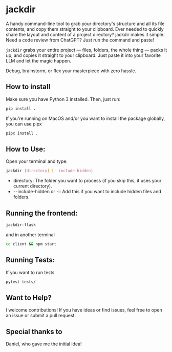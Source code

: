 # jackdir

A handy command-line tool to grab your directory's structure and all its file contents, and copy them straight to your clipboard.
Ever needed to quickly share the layout and content of a project directory? jackdir makes it simple.
Need a code review from ChatGPT? Just run the command and paste!

`jackdir` grabs your entire project — files, folders, the whole thing — packs it up, and copies it straight to your clipboard. 
Just paste it into your favorite LLM and let the magic happen. 

Debug, brainstorm, or flex your masterpiece with zero hassle.

## How to install

Make sure you have Python 3 installed. Then, just run:

```bash
pip install .
```

If you're running on MacOS and/or you want to install the package globally, you can use pipx

```bash
pipx install .
```

## How to Use:
Open your terminal and type:

```bash
jackdir [directory] [--include-hidden]
```



- directory: The folder you want to process (if you skip this, it uses your current directory).
- --include-hidden or -i: Add this if you want to include hidden files and folders.

## Running the frontend:
```bash
jackdir-flask
```

and in another terminal 
```bash
cd client && npm start
```

## Running Tests:

If you want to run tests

```bash
pytest tests/
```

## Want to Help?

I welcome contributions! If you have ideas or find issues, feel free to open an issue or submit a pull request.

## Special thanks to
Daniel, who gave me the initial idea!
